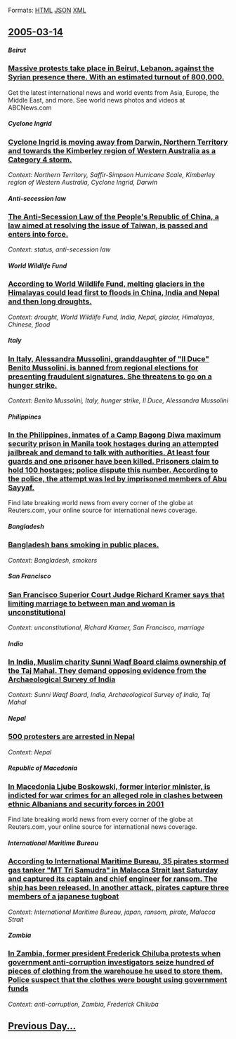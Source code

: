 
Formats: [HTML](2005/03/14/index.html)  [JSON](2005/03/14/index.json)  [XML](2005/03/14/index.xml)  

## [2005-03-14](/news/2005/03/14/index.md)

##### Beirut
### [ Massive protests take place in Beirut, Lebanon, against the Syrian presence there. With an estimated turnout of 800,000. ](/news/2005/03/14/massive-protests-take-place-in-beirut-lebanon-against-the-syrian-presence-there-with-an-estimated-turnout-of-800-000.md)
Get the latest international news and world events from Asia, Europe, the Middle East, and more. See world news photos and videos at ABCNews.com

##### Cyclone Ingrid
### [ Cyclone Ingrid is moving away from Darwin, Northern Territory and towards the Kimberley region of Western Australia as a Category 4 storm. ](/news/2005/03/14/cyclone-ingrid-is-moving-away-from-darwin-northern-territory-and-towards-the-kimberley-region-of-western-australia-as-a-category-4-storm.md)
_Context: Northern Territory, Saffir-Simpson Hurricane Scale, Kimberley region of Western Australia, Cyclone Ingrid, Darwin_

##### Anti-secession law
### [ The Anti-Secession Law of the People's Republic of China, a law aimed at resolving the issue of Taiwan, is passed and enters into force. ](/news/2005/03/14/the-anti-secession-law-of-the-people-s-republic-of-china-a-law-aimed-at-resolving-the-issue-of-taiwan-is-passed-and-enters-into-force.md)
_Context: status, anti-secession law_

##### World Wildlife Fund
### [ According to World Wildlife Fund, melting glaciers in the Himalayas could lead first to floods in China, India and Nepal and then long droughts. ](/news/2005/03/14/according-to-world-wildlife-fund-melting-glaciers-in-the-himalayas-could-lead-first-to-floods-in-china-india-and-nepal-and-then-long-drou.md)
_Context: drought, World Wildlife Fund, India, Nepal, glacier, Himalayas, Chinese, flood_

##### Italy
### [ In Italy, Alessandra Mussolini, granddaughter of "Il Duce" Benito Mussolini, is banned from regional elections for presenting fraudulent signatures. She threatens to go on a hunger strike. ](/news/2005/03/14/in-italy-alessandra-mussolini-granddaughter-of-il-duce-benito-mussolini-is-banned-from-regional-elections-for-presenting-fraudulent-si.md)
_Context: Benito Mussolini, Italy, hunger strike, Il Duce, Alessandra Mussolini_

##### Philippines
### [ In the Philippines, inmates of a Camp Bagong Diwa maximum security prison in Manila took hostages during an attempted jailbreak and demand to talk with authorities. At least four guards and one prisoner have been killed. Prisoners claim to hold 100 hostages; police dispute this number. According to the police, the attempt was led by imprisoned members of Abu Sayyaf. ](/news/2005/03/14/in-the-philippines-inmates-of-a-camp-bagong-diwa-maximum-security-prison-in-manila-took-hostages-during-an-attempted-jailbreak-and-demand.md)
Find late breaking world news from every corner of the globe at Reuters.com, your online source for international news coverage.

##### Bangladesh
### [ Bangladesh bans smoking in public places. ](/news/2005/03/14/bangladesh-bans-smoking-in-public-places.md)
_Context: Bangladesh, smokers_

##### San Francisco
### [ San Francisco Superior Court Judge Richard Kramer says that limiting marriage to between man and woman is unconstitutional ](/news/2005/03/14/san-francisco-superior-court-judge-richard-kramer-says-that-limiting-marriage-to-between-man-and-woman-is-unconstitutional.md)
_Context: unconstitutional, Richard Kramer, San Francisco, marriage_

##### India
### [ In India, Muslim charity Sunni Waqf Board claims ownership of the Taj Mahal. They demand opposing evidence from the Archaeological Survey of India ](/news/2005/03/14/in-india-muslim-charity-sunni-waqf-board-claims-ownership-of-the-taj-mahal-they-demand-opposing-evidence-from-the-archaeological-survey-o.md)
_Context: Sunni Waqf Board, India, Archaeological Survey of India, Taj Mahal_

##### Nepal
### [ 500 protesters are arrested in Nepal ](/news/2005/03/14/500-protesters-are-arrested-in-nepal.md)
_Context: Nepal_

##### Republic of Macedonia
### [ In Macedonia Ljube Boskowski, former interior minister, is indicted for war crimes for an alleged role in clashes between ethnic Albanians and security forces in 2001 ](/news/2005/03/14/in-macedonia-ljube-boskowski-former-interior-minister-is-indicted-for-war-crimes-for-an-alleged-role-in-clashes-between-ethnic-albanians.md)
Find late breaking world news from every corner of the globe at Reuters.com, your online source for international news coverage.

##### International Maritime Bureau
### [ According to International Maritime Bureau, 35 pirates stormed gas tanker "MT Tri Samudra" in Malacca Strait last Saturday and captured its captain and chief engineer for ransom. The ship has been released. In another attack, pirates capture three members of a japanese tugboat ](/news/2005/03/14/according-to-international-maritime-bureau-35-pirates-stormed-gas-tanker-mt-tri-samudra-in-malacca-strait-last-saturday-and-captured-its.md)
_Context: International Maritime Bureau, japan, ransom, pirate, Malacca Strait_

##### Zambia
### [ In Zambia, former president Frederick Chiluba protests when government anti-corruption investigators seize hundred of pieces of clothing from the warehouse he used to store them. Police suspect that the clothes were bought using government funds ](/news/2005/03/14/in-zambia-former-president-frederick-chiluba-protests-when-government-anti-corruption-investigators-seize-hundred-of-pieces-of-clothing-fr.md)
_Context: anti-corruption, Zambia, Frederick Chiluba_

## [Previous Day...](/news/2005/03/13/index.md)

